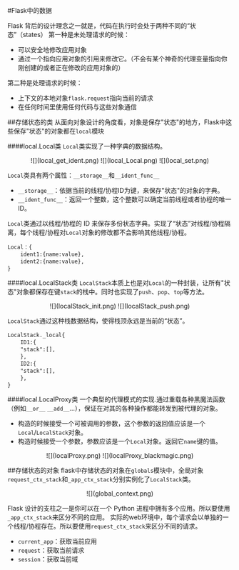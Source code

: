 #Flask中的数据

Flask 背后的设计理念之一就是，代码在执行时会处于两种不同的“状态”（states）
第一种是未处理请求的时候：
  * 可以安全地修改应用对象
  * 通过一个指向应用对象的引用来修改它。（不会有某个神奇的代理变量指向你刚创建的或者正在修改的应用对象的）

第二种是处理请求的时候：
  * 上下文的本地对象`flask.request`指向当前的请求
  * 在任何时间里使用任何代码与这些对象通信


##存储状态的类
从面向对象设计的角度看，对象是保存"状态"的地方，Flask中这些保存"状态"的对象都在`local`模块

####local.Local类
`Local`类实现了一种字典的数据结构。
<div align=center>
![](local_get_ident.png)
![](local_Local.png)
![](local_set.png)
</div>

`Local`类具有两个属性：`__storage__`和`__ident_func__`
  * `__storage__`：依据当前的线程/协程ID为键，来保存"状态"的对象的字典。
  * `__ident_func__`：返回一个整数，这个整数可以确定当前线程或者协程的唯一ID。

`Local`类通过以线程/协程的 ID 来保存多份状态字典。实现了“状态”对线程/协程隔离，每个线程/协程对`Local`对象的修改都不会影响其他线程/协程。

```
Local：{
	ident1:{name:value},
    ident2:{name:value},
}
```


####local.LocalStack类
`LocalStack`本质上也是对`Local`的一种封装，让所有"状态"对象都保存在键`stack`的栈中。同时也实现了`push`、`pop`、`top`等方法。

<div align=center>
![](localStack_init.png)
![](localStack_push.png)
</div>

`LocalStack`通过这种栈数据结构，使得栈顶永远是当前的“状态”。

```
LocalStack._local{
	ID1:{
    "stack":[],
    },
	ID2:{
    "stack":[],
    },
}
```

####local.LocalProxy类
一个典型的代理模式的实现.通过重载各种黑魔法函数（例如`__or__` `__add__`...），保证在对其的各种操作都能转发到被代理的对象。
  * 构造的时候接受一个可被调用的参数，这个参数的返回值应该是一个`Local`/`LocalStack`对象。
  * 构造时候接受一个参数，参数应该是一个`Local`对象。返回它`name`键的值。

<div align=center>
![](localProxy.png)
![](localProxy_blackmagic.png)
</div>


##存储状态的对象
flask中存储状态的对象在`globals`模块中，全局对象`request_ctx_stack`和`_app_ctx_stack`分别实例化了`LocalStack`类。

<div align=center>
![](global_context.png)
</div>

Flask 设计的支柱之一是你可以在一个 Python 进程中拥有多个应用。所以要使用`_app_ctx_stack`来区分不同的应用。
实际的web环境中，每个请求会以单独的一个线程/协程存在。所以要使用`request_ctx_stack`来区分不同的请求。
  * `current_app`：获取当前应用
  * `request`：获取当前请求
  * `session`：获取当前域